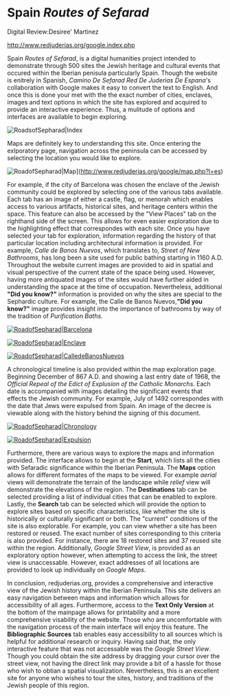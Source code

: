 # Spain _Routes of Sefarad_
Digital Review:Desiree' Martinez

<http://www.redjuderias.org/google.index.php>

Spain _Routes of Sefarad_, is a digital humanities project intended to demonstrate through 500 sites the Jewish heritage and cultural events that occured within the Iberian penisula particularly Spain. Though the website is enitrely in Spanish, _Camino De Sefarad Red De Juderias De Espana_'s collaboration with Google makes it easy to convert the text to English. And once this is done your met with the the exact number of cities, enclaves, images and text options in which the site has explored and acquired to provide an interactive experience. Thus, a mulitude of options and interfaces are available to begin exploring. 

![RoadsofSepharad|Index](images/dmartinez_image1_Intro.png "popup text")

Maps are definitely key to understanding this site. Once entering the exlporatory page, navigation across the peninsula can be accessed by selecting the location you would like to explore. 

![RoadofSepharad|Map](images/dmartinez_image2.png"Maps")](http://www.redjuderias.org/google/map.php?l=es)

For example, if the city of Barcelona was chosen the enclave of the Jewish community could be explored by selecting one of the various tabs available. Each tab has an image of either a castle, flag, or menorah which enables access to various artifacts, historical sites, and heritage centers within the space.  This feature can also be accessed by the "View Places" tab on the righthand side of the screen. This allows for even easier exploration due to the highlighting effect that correspondes with each site. Once you have selected your tab for exploration, information regarding the history of that particular location including architectural information is provided. For example, *Calle de Banos Nuevos*, which translates to, *Street of New Bathrooms*, has long been a site used for public bathing starting in 1160 A.D. Throughout the website current images are provided to aid in spatial and visual perspective of the current state of the space being used. However, having more antiquated images of the sites would have further aided in understanding the space at the time of occupation. Nevertheless, additional **"Did you know?"** information is provided on why the sites are special to the Sephardic culture. For example, the Calle de Banos Nuevos,**"Did you know?"** image provides insight into the importance of bathrooms by way of the tradition of *Purification Baths.* 

[![RoadofSepharad|Barcelona](Spain_image3_Barcelona.png)](http://www.redjuderias.org/google/map.php?l=es)

[![RoadofSepharad|Enclave](Spain_image4_enclave.png)](http://www.redjuderias.org/google/map.php?l=es)

[![RoadofSepharad|CalledeBanosNuevos](Spain_image5_CalledeBanos.png)](http://www.redjuderias.org/google/map.php?l=es)

A chronological timeline is also provided within the map exploration page. Beginning December of 867 A.D. and showing a last entry date of 1968, the *Official Repeal of the Edict of Explusion of the Catholic Monarchs*. Each date is accompanied with images detailing the significant events that effects the Jewish community. For example, July of 1492 correspondes with the date that Jews were expulsed from Spain. An image of the decree is viewable along with the history behind the signing of this document. 

[![RoadofSepharad|Chronology](Spain_image6_chronology.png)](http://www.redjuderias.org/google/crono.php?f=ac&l=0#)

[![RoadofSepharad|Expulsion](Spain_image7_expulsion.png)](https://www.google.com/search?tbs=sbi:AMhZZiuWSsCQEIGtGgQWR291tXSKGlf2D2pSAbMo7UhQgisyABLuIYcHrU6aAfkdSbYY9t6CTU6bu7O90Tr8qFKBzB_1HDVSXA3FjqvVzcRnWtg-wzuhsWEejDviiJ1JyfQFADGXvu1gfDMZrN-UPN3xMJj5IWaYDSWXavmwd8Qa3ZJWWVNqO2gCb6-v_1clJh6OsmoEkZNBrJiQFW6hPJFAi5HMsqgulCzUf9HSbbqx886xJLd7NGilUw_16qPgCCoAXaFgM1ntTUP0O5YFSCQQnb3JagowCb-Ck-fa-RVRa9fpNZqzI5y3mRF1W1us0RHNALiG62ecdURmokTi1JC4yy0XtmL6llbVw)

Furthermore, there are various ways to explore the maps and information provided. The interface allows to begin at the **Start**, which lists all the cities with Sefaradic significance within the Iberian Peninsula. The **Maps** option allows for different formates of the maps to be viewed. For example _aerial_ views will demonstrate the terrain of the landscape while _relief_ view will demonstrate the elevations of the region. The **Destinations** tab can be selected providing a list of individual cities that can be enabled to explore. Lastly, the **Search** tab can be selected which will provide the option to explore sites based on specific characteristics, like whether the site is historically or culturally significant or both. The "current" conditions of the site is also explorable. For example, you can view whether a site has been restored or reused. The exact number of sites corresponding to this criteria is also provided. For instance, there are 18 restored sites and 37 reused site within the region. Additionally, *Google Street View*, is provided as an exploratory option however, when attempting to access the link, the street view is unaccessable. However, exact addresses of all locations are provided to look up individually on *Google Maps*. 

In conclusion, redjuderias.org, provides a comprehensive and interactive view of the Jewish history within the Iberian Peninsula. This site delivers an easy navigation between maps and information which allows for accessibility of all ages. Furthermore, access to the **Text Only Version**  at the bottom of the mainpage allows for printability and a more comprehensive visability of the website. Those who are uncomfortable with the navigation process of the main interface will enjoy this feature. The **Bibliographic Sources** tab enables easy accessibility to all sources which is helpful for additional research or inquiry. Having said that, the only interactive feature that was not accessable was the  _Google Street View_. Though you could obtain the site address by dragging your cursor over the street view, not having the direct link may provide a bit of a hassle for those who wish to obtian a spatial visualization. Nevertheless, this is an excellent site for anyone who wishes to tour the sites, history, and traditions of the Jewish people of this region. 
















 
